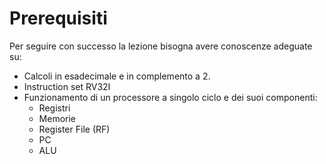 # Prerequisiti

Per seguire con successo la lezione bisogna avere conoscenze adeguate su:
- Calcoli in esadecimale e in complemento a 2.
- Instruction set RV32I 
- Funzionamento di un processore a singolo ciclo e dei suoi componenti:
    - Registri
    - Memorie
    - Register File (RF)
    - PC
    - ALU
